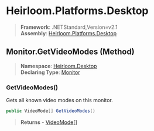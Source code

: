 # Heirloom.Platforms.Desktop

> **Framework**: .NETStandard,Version=v2.1  
> **Assembly**: [Heirloom.Platforms.Desktop][0]

## Monitor.GetVideoModes (Method)

> **Namespace**: [Heirloom.Desktop][0]  
> **Declaring Type**: [Monitor][1]

### GetVideoModes()

Gets all known video modes on this monitor.

```cs
public VideoMode[] GetVideoModes()
```

> **Returns** - [VideoMode[]][2]

[0]: ../../../Heirloom.Platforms.Desktop.md
[1]: ../Monitor.md
[2]: ../VideoMode.md

